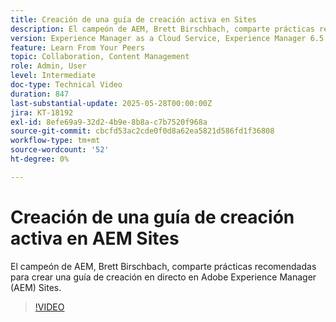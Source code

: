 ```yaml
---
title: Creación de una guía de creación activa en Sites
description: El campeón de AEM, Brett Birschbach, comparte prácticas recomendadas para crear una guía de creación en directo en Adobe Experience Manager Sites.
version: Experience Manager as a Cloud Service, Experience Manager 6.5
feature: Learn From Your Peers
topic: Collaboration, Content Management
role: Admin, User
level: Intermediate
doc-type: Technical Video
duration: 847
last-substantial-update: 2025-05-28T00:00:00Z
jira: KT-18192
exl-id: 8efe69a9-32d2-4b9e-8b8a-c7b7520f968a
source-git-commit: cbcfd53ac2cde0f0d8a62ea5821d586fd1f36808
workflow-type: tm+mt
source-wordcount: '52'
ht-degree: 0%

---
```


# Creación de una guía de creación activa en AEM Sites

El campeón de AEM, Brett Birschbach, comparte prácticas recomendadas para crear una guía de creación en directo en Adobe Experience Manager (AEM) Sites.

>[!VIDEO](https://video.tv.adobe.com/v/3459572/?learn=on&enablevpops)
